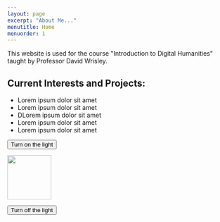 ```yaml
---
layout: page
excerpt: "About Me..."
menutitle: Home
menuorder: 1
---
```


This website is used for the course "Introduction to Digital Humanities" taught by Professor David Wrisley.  


## Current Interests and Projects:

- Lorem ipsum dolor sit amet
- Lorem ipsum dolor sit amet
- DLorem ipsum dolor sit amet
- Lorem ipsum dolor sit amet
- Lorem ipsum dolor sit amet

<button onclick="document.getElementById('myImage').src='pic_bulbon.gif'">Turn on the light</button>

<img id="myImage" src="pic_bulboff.gif" style="width:100px">

<button onclick="document.getElementById('myImage').src='pic_bulboff.gif'">Turn off the light</button>